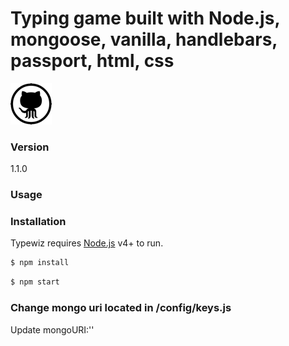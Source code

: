 # Typing game built with Node.js, mongoose, vanilla, handlebars, passport, html, css

![](./public/gfx/githubB.png)

### Version
1.1.0

### Usage


### Installation

Typewiz requires [Node.js](https://nodejs.org/) v4+ to run.

```sh
$ npm install
```

```sh
$ npm start
```

### Change mongo uri located in /config/keys.js 
Update mongoURI:''
